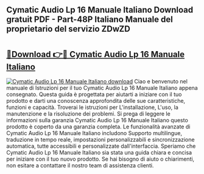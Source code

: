 ## Cymatic Audio Lp 16 Manuale Italiano Download gratuit PDF - Part-48P Italiano Manuale del proprietario del servizio ZDwZD

# <h2><a href="http://dfekp4.blite.top/?on=Cymatic+Audio+Lp+16+Manuale+Italiano">🔗Download 👉🔴 Cymatic Audio Lp 16 Manuale Italiano</a></h2>

[![Cymatic Audio Lp 16 Manuale Italiano download](https://i.imgur.com/lujVjoI.png)](http://dfekp4.blite.top/?on=Cymatic+Audio+Lp+16+Manuale+Italiano)
Ciao e benvenuto nel manuale di Istruzioni per il tuo Cymatic Audio Lp 16 Manuale Italiano appena consegnato. Questa guida è progettata per aiutarti a iniziare con il tuo prodotto e darti una conoscenza approfondita delle sue caratteristiche, funzioni e capacità. Troverai le istruzioni per L'installazione, L'uso, la manutenzione e la risoluzione dei problemi. Si prega di leggere le informazioni sulla garanzia Cymatic Audio Lp 16 Manuale Italiano questo prodotto è coperto da una garanzia completa. Le funzionalità avanzate di Cymatic Audio Lp 16 Manuale Italiano includono Supporto multilingue, traduzione in tempo reale, impostazioni personalizzabili e sincronizzazione automatica, tutte accessibili e personalizzate dall'interfaccia. Speriamo che Cymatic Audio Lp 16 Manuale Italiano sia stata una guida chiara e concisa per iniziare con il tuo nuovo prodotto. Se hai bisogno di aiuto o chiarimenti, non esitare a contattare il nostro team di assistenza clienti.
